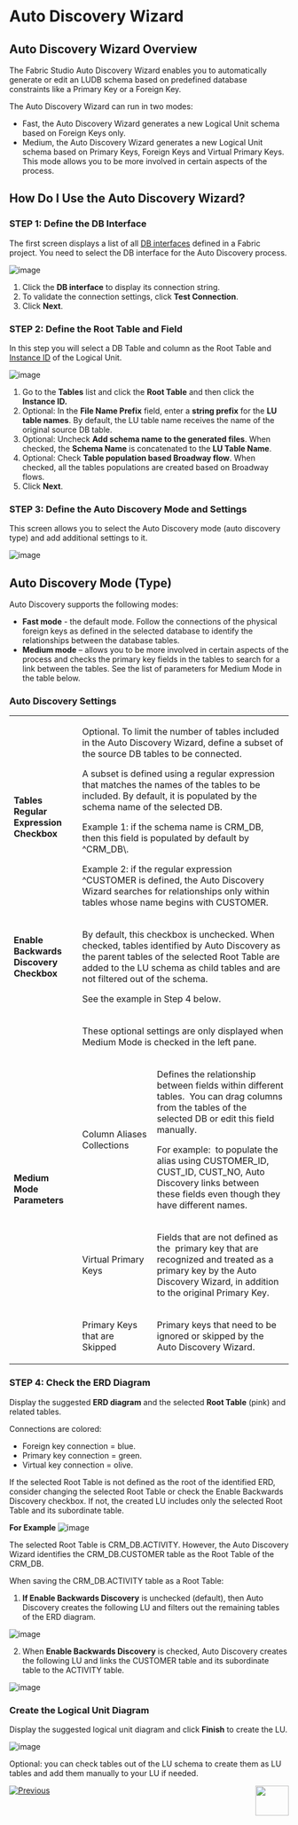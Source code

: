 # Auto Discovery Wizard
 
## Auto Discovery Wizard Overview 
The Fabric Studio Auto Discovery Wizard enables you to automatically generate or edit an LUDB schema based on predefined database constraints like a Primary Key or a Foreign Key. 

The Auto Discovery Wizard can run in two modes:
* Fast, the Auto Discovery Wizard generates a new Logical Unit schema based on Foreign Keys only.
* Medium, the Auto Discovery Wizard generates a new Logical Unit schema based on Primary Keys, Foreign Keys and Virtual Primary Keys. This mode allows you to be more involved in certain aspects of the process. 

## How Do I Use the Auto Discovery Wizard?

### STEP 1: Define the DB Interface
The first screen displays a list of all [DB interfaces](/articles/05_DB_interfaces/03_DB_interfaces_overview.md) defined in a Fabric project. You need to select the DB interface for the Auto Discovery process.

![image](/articles/03_logical_units/images/03_06_wizard_01.png)

1. Click the **DB interface** to display its connection string.
2. To validate the connection settings, click **Test Connection**. 
3. Click **Next**.

### STEP 2: Define the Root Table and Field
In this step you will select a DB Table and column as the Root Table and [Instance ID](/articles/03_logical_units/08_define_root_table_and_instance_ID_LU_schema.md)  of the Logical Unit.

![image](/articles/03_logical_units/images/03_06_wizard_02.png)


1. Go to the **Tables** list and click the **Root Table** and then click the **Instance ID.**
1. Optional: In the **File Name Prefix** field, enter a **string prefix** for the **LU table names**. By default, the LU table name receives the name of the original source DB table.
1. Optional: Uncheck **Add schema name to the generated files**. When checked, the **Schema Name** is concatenated to the **LU Table Name**.  
1. Optional: Check **Table population based Broadway flow**. When checked, all the tables populations are created based on Broadway flows.
1. Click **Next**.

### STEP 3: Define the Auto Discovery Mode and Settings
This screen allows you to select the Auto Discovery mode (auto discovery type) and add additional settings to it.

![image](/articles/03_logical_units/images/03_06_wizard_03.png)

## Auto Discovery Mode (Type)   
Auto Discovery supports the following modes:
* **Fast mode** - the default mode. Follow the connections of the physical foreign keys as defined in the selected database to identify the relationships between the database tables. 
* **Medium mode** – allows you to be more involved in certain aspects of the process and checks the primary key fields in the tables to search for a link between the tables. See the list of parameters for Medium Mode in the table below. 


### Auto Discovery Settings

<table>
<tbody>
<tr>
<td width="160">
<p><b>Tables Regular Expression Checkbox<b></p>
</td>
<td colspan="2" width="800">
<p>Optional. To limit the number of tables included in the Auto Discovery Wizard, define a subset of the source DB tables to be connected.</p>
<p>A subset is defined using a regular expression that matches the names of the tables to be included. By default, it is populated by the schema name of the selected DB.</p>
<p>Example 1: if the schema name is CRM_DB, then this field is populated by default by ^CRM_DB\.</p>
<p>Example 2: if the regular expression ^CUSTOMER is defined, the Auto Discovery Wizard searches for relationships only within tables whose name begins with CUSTOMER.</p>
</td>
</tr>
<tr>
<td width="160">
<p><b>Enable Backwards Discovery Checkbox<b></p>
<p>&nbsp;</p>
</td>
<td colspan="2" width="444">
<p>By default, this checkbox is unchecked. When checked, tables identified by Auto Discovery as the parent tables of the selected Root Table are added to the LU schema as child tables and are not filtered out of the schema.</p>
<p>See the example in Step 4 below.</p>
</td>
</tr>
<tr>
<td rowspan="4" width="160">
<p><b>Medium Mode Parameters<b></p>
</td>
<td colspan="2" width="444">
<p>These optional settings are only displayed when Medium Mode is checked in the left pane.</p>
</td>
</tr>
<tr>
<td width="123">
<p>Column Aliases Collections</p>
</td>
<td width="321">
<p>Defines the relationship between fields within different tables. &nbsp;You can drag columns from the tables of the selected DB or edit this field manually.</p>
<p>For example:&nbsp; to populate the alias using CUSTOMER_ID, CUST_ID, CUST_NO, Auto Discovery links between these fields even though they have different names.</p>
</td>
</tr>
<tr>
<td width="123">
<p>Virtual Primary Keys</p>
</td>
<td width="321">
<p>Fields that are not defined as the&nbsp; primary key that are recognized and treated as a primary key by the Auto Discovery Wizard, in addition to the original Primary Key.</p>
</td>
</tr>
<tr>
<td width="123">
<p>Primary Keys that are Skipped</p>
</td>
<td width="321">
<p>Primary keys that need to be ignored or skipped by the Auto Discovery Wizard.</p>
</td>
</tr>
</tbody>
</table>


### STEP 4: Check the ERD Diagram
Display the suggested **ERD diagram** and the selected **Root Table** (pink) and related tables. 

Connections are colored:
* Foreign key connection = blue.
* Primary key connection = green.
* Virtual key connection = olive.

If the selected Root Table is not defined as the root of the identified ERD, consider changing the selected Root Table or check the Enable Backwards Discovery checkbox. If not, the created LU includes only the selected Root Table and its subordinate table. 

**For Example** 
![image](/articles/03_logical_units/images/03_06_wizard_04.png)

The selected Root Table is CRM_DB.ACTIVITY. However, the Auto Discovery Wizard identifies the CRM_DB.CUSTOMER table as the Root Table of the CRM_DB.  

 
When saving the CRM_DB.ACTIVITY table as a Root Table:
1. **If Enable Backwards Discovery** is unchecked (default), then Auto Discovery creates the following LU and filters out the remaining tables of the ERD diagram.

![image](/articles/03_logical_units/images/03_06_wizard_05.png)

2. When **Enable Backwards Discovery** is checked, Auto Discovery creates the following LU and links the CUSTOMER table and its subordinate table to the ACTIVITY table.

![image](/articles/03_logical_units/images/03_06_wizard_06.png)

### Create the Logical Unit Diagram 
Display the suggested logical unit diagram and click **Finish** to create the LU. 

![image](/articles/03_logical_units/images/03_06_wizard_07.png)

Optional: you can check tables out of the LU schema to create them as LU tables and add them manually to your LU if needed. 

[![Previous](/articles/images/Previous.png)](/articles/03_logical_units/05_create_a_new_LU_object.md)[<img align="right" width="60" height="54" src="/articles/images/Next.png">](/articles/03_logical_units/07_build__or_update_an_LU_schema.md) 
